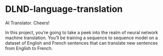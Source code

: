 # DLND-language-translation
AI Translator. Cheers!

In this project, you’re going to take a peek into the realm of neural network machine translation. You’ll be training a sequence to sequence model on a dataset of English and French sentences that can translate new sentences from English to French.
